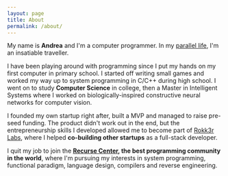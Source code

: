 ```yaml
---
layout: page
title: About
permalink: /about/
---
```


My name is **Andrea** and I'm a computer programmer. In my [parallel life](http://wildjourney.net), I'm an insatiable traveller.

I have been playing around with programming since I put my hands on my first computer in primary school. I started off writing small games and worked my way up to system programming in C/C++ during high school.
I went on to study **Computer Science** in college, then a Master in Intelligent Systems where I worked on biologically-inspired constructive neural networks for computer vision.

I founded my own startup right after, built a MVP and managed to raise pre-seed funding. The product didn't work out in the end, but the entrepreneurship skills I developed allowed me to become part of [Rokk3r Labs](http://rokk3rlabs.com), where I helped **co-building other startups** as a full-stack developer.

I quit my job to join the **[Recurse Center](https://www.recurse.com), the best programming community in the world**, where I'm pursuing my interests in system programming, functional paradigm, language design, compilers and reverse engineering.
